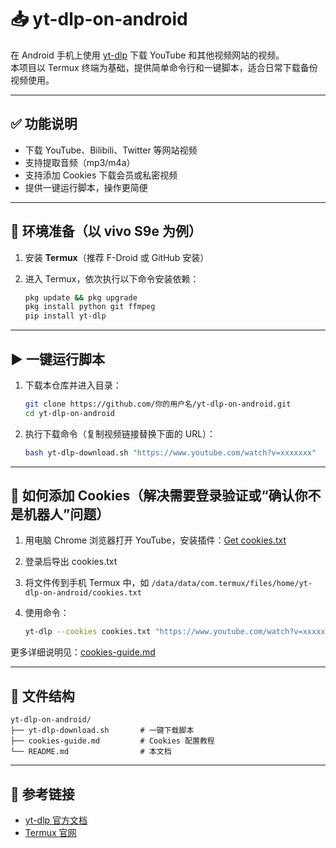 # 📥 yt-dlp-on-android

在 Android 手机上使用 [yt-dlp](https://github.com/yt-dlp/yt-dlp) 下载 YouTube 和其他视频网站的视频。  
本项目以 Termux 终端为基础，提供简单命令行和一键脚本，适合日常下载备份视频使用。

---

## ✅ 功能说明

- 下载 YouTube、Bilibili、Twitter 等网站视频
- 支持提取音频（mp3/m4a）
- 支持添加 Cookies 下载会员或私密视频
- 提供一键运行脚本，操作更简便

---

## 📱 环境准备（以 vivo S9e 为例）

1. 安装 **Termux**（推荐 F-Droid 或 GitHub 安装）
2. 进入 Termux，依次执行以下命令安装依赖：

   ```bash
   pkg update && pkg upgrade
   pkg install python git ffmpeg
   pip install yt-dlp
   ```

---

## ▶️ 一键运行脚本

1. 下载本仓库并进入目录：

   ```bash
   git clone https://github.com/你的用户名/yt-dlp-on-android.git
   cd yt-dlp-on-android
   ```

2. 执行下载命令（复制视频链接替换下面的 URL）：

   ```bash
   bash yt-dlp-download.sh "https://www.youtube.com/watch?v=xxxxxxx"
   ```

---

## 🍪 如何添加 Cookies（解决需要登录验证或“确认你不是机器人”问题）

1. 用电脑 Chrome 浏览器打开 YouTube，安装插件：[Get cookies.txt](https://chrome.google.com/webstore/detail/get-cookiestxt/lopibhbgjfomjjmdofcbdllcmlnkbkdn)
2. 登录后导出 cookies.txt
3. 将文件传到手机 Termux 中，如 `/data/data/com.termux/files/home/yt-dlp-on-android/cookies.txt`
4. 使用命令：

   ```bash
   yt-dlp --cookies cookies.txt "https://www.youtube.com/watch?v=xxxxxxx"
   ```

更多详细说明见：[cookies-guide.md](cookies-guide.md)

---

## 📁 文件结构

```
yt-dlp-on-android/
├── yt-dlp-download.sh       # 一键下载脚本
├── cookies-guide.md         # Cookies 配置教程
└── README.md                # 本文档
```

---

## 📎 参考链接

- [yt-dlp 官方文档](https://github.com/yt-dlp/yt-dlp)
- [Termux 官网](https://termux.dev/)